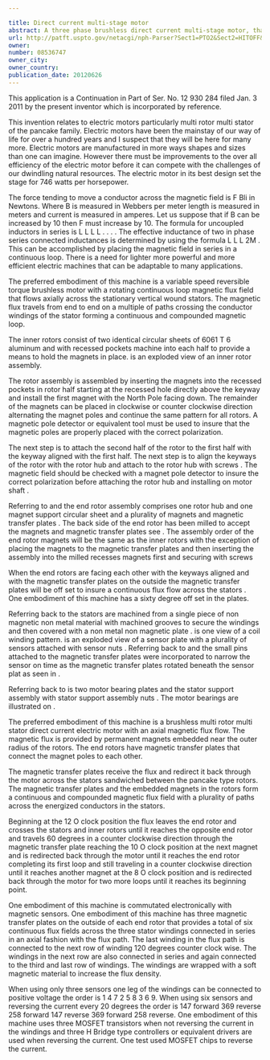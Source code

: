 ```yaml
---

title: Direct current multi-stage motor
abstract: A three phase brushless direct current multi-stage motor, that is of the pancake type. The direct current multi-stage motor comprises a continuous and additive magnetic flux field loop with a plurality of flux paths that flow across the vertically wound stators sandwiched between the rotors. The rotors are embedded with a plurality of permanent magnets which are alternately spaced near the outer radius.
url: http://patft.uspto.gov/netacgi/nph-Parser?Sect1=PTO2&Sect2=HITOFF&p=1&u=%2Fnetahtml%2FPTO%2Fsearch-adv.htm&r=1&f=G&l=50&d=PALL&S1=08536747&OS=08536747&RS=08536747
owner: 
number: 08536747
owner_city: 
owner_country: 
publication_date: 20120626
---
```

This application is a Continuation in Part of Ser. No. 12 930 284 filed Jan. 3 2011 by the present inventor which is incorporated by reference.

This invention relates to electric motors particularly multi rotor multi stator of the pancake family. Electric motors have been the mainstay of our way of life for over a hundred years and I suspect that they will be here for many more. Electric motors are manufactured in more ways shapes and sizes than one can imagine. However there must be improvements to the over all efficiency of the electric motor before it can compete with the challenges of our dwindling natural resources. The electric motor in its best design set the stage for 746 watts per horsepower.

The force tending to move a conductor across the magnetic field is F Bli in Newtons. Where B is measured in Webbers per meter length is measured in meters and current is measured in amperes. Let us suppose that if B can be increased by 10 then F must increase by 10. The formula for uncoupled inductors in series is L L L L . . . . The effective inductance of two in phase series connected inductances is determined by using the formula L L L 2M . This can be accomplished by placing the magnetic field in series in a continuous loop. There is a need for lighter more powerful and more efficient electric machines that can be adaptable to many applications.

The preferred embodiment of this machine is a variable speed reversible torque brushless motor with a rotating continuous loop magnetic flux field that flows axially across the stationary vertical wound stators. The magnetic flux travels from end to end on a multiple of paths crossing the conductor windings of the stator forming a continuous and compounded magnetic loop.

The inner rotors consist of two identical circular sheets of 6061 T 6 aluminum and with recessed pockets machine into each half to provide a means to hold the magnets in place. is an exploded view of an inner rotor assembly.

The rotor assembly is assembled by inserting the magnets into the recessed pockets in rotor half starting at the recessed hole directly above the keyway and install the first magnet with the North Pole facing down. The remainder of the magnets can be placed in clockwise or counter clockwise direction alternating the magnet poles and continue the same pattern for all rotors. A magnetic pole detector or equivalent tool must be used to insure that the magnetic poles are properly placed with the correct polarization.

The next step is to attach the second half of the rotor to the first half with the keyway aligned with the first half. The next step is to align the keyways of the rotor with the rotor hub and attach to the rotor hub with screws . The magnetic field should be checked with a magnet pole detector to insure the correct polarization before attaching the rotor hub and installing on motor shaft .

Referring to and the end rotor assembly comprises one rotor hub and one magnet support circular sheet and a plurality of magnets and magnetic transfer plates . The back side of the end rotor has been milled to accept the magnets and magnetic transfer plates see . The assembly order of the end rotor magnets will be the same as the inner rotors with the exception of placing the magnets to the magnetic transfer plates and then inserting the assembly into the milled recesses magnets first and securing with screws

When the end rotors are facing each other with the keyways aligned and with the magnetic transfer plates on the outside the magnetic transfer plates will be off set to insure a continuous flux flow across the stators . One embodiment of this machine has a sixty degree off set in the plates.

Referring back to the stators are machined from a single piece of non magnetic non metal material with machined grooves to secure the windings and then covered with a non metal non magnetic plate . is one view of a coil winding pattern. is an exploded view of a sensor plate with a plurality of sensors attached with sensor nuts . Referring back to and the small pins attached to the magnetic transfer plates were incorporated to narrow the sensor on time as the magnetic transfer plates rotated beneath the sensor plat as seen in .

Referring back to is two motor bearing plates and the stator support assembly with stator support assembly nuts . The motor bearings are illustrated on .

The preferred embodiment of this machine is a brushless multi rotor multi stator direct current electric motor with an axial magnetic flux flow. The magnetic flux is provided by permanent magnets embedded near the outer radius of the rotors. The end rotors have magnetic transfer plates that connect the magnet poles to each other.

The magnetic transfer plates receive the flux and redirect it back through the motor across the stators sandwiched between the pancake type rotors. The magnetic transfer plates and the embedded magnets in the rotors form a continuous and compounded magnetic flux field with a plurality of paths across the energized conductors in the stators.

Beginning at the 12 O clock position the flux leaves the end rotor and crosses the stators and inner rotors until it reaches the opposite end rotor and travels 60 degrees in a counter clockwise direction through the magnetic transfer plate reaching the 10 O clock position at the next magnet and is redirected back through the motor until it reaches the end rotor completing its first loop and still traveling in a counter clockwise direction until it reaches another magnet at the 8 O clock position and is redirected back through the motor for two more loops until it reaches its beginning point.

One embodiment of this machine is commutated electronically with magnetic sensors. One embodiment of this machine has three magnetic transfer plates on the outside of each end rotor that provides a total of six continuous flux fields across the three stator windings connected in series in an axial fashion with the flux path. The last winding in the flux path is connected to the next row of winding 120 degrees counter clock wise. The windings in the next row are also connected in series and again connected to the third and last row of windings. The windings are wrapped with a soft magnetic material to increase the flux density.

When using only three sensors one leg of the windings can be connected to positive voltage the order is 1 4 7 2 5 8 3 6 9. When using six sensors and reversing the current every 20 degrees the order is 147 forward 369 reverse 258 forward 147 reverse 369 forward 258 reverse. One embodiment of this machine uses three MOSFET transistors when not reversing the current in the windings and three H Bridge type controllers or equivalent drivers are used when reversing the current. One test used MOSFET chips to reverse the current.

